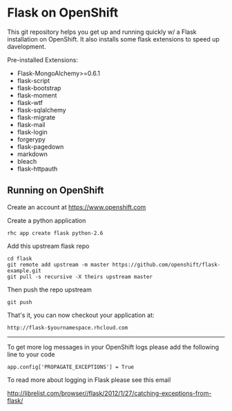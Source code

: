 Flask on OpenShift
==================

This git repository helps you get up and running quickly w/ a Flask installation
on OpenShift. It also installs some flask extensions to speed up davelopment.

Pre-installed Extensions:

- Flask-MongoAlchemy>=0.6.1
- flask-script
- flask-bootstrap
- flask-moment
- flask-wtf
- flask-sqlalchemy
- flask-migrate
- flask-mail
- flask-login
- forgerypy
- flask-pagedown
- markdown
- bleach
- flask-httpauth


Running on OpenShift
----------------------------

Create an account at https://www.openshift.com

Create a python application

    rhc app create flask python-2.6

Add this upstream flask repo

    cd flask
    git remote add upstream -m master https://github.com/openshift/flask-example.git
    git pull -s recursive -X theirs upstream master
    
Then push the repo upstream

    git push

That's it, you can now checkout your application at:

    http://flask-$yournamespace.rhcloud.com

------------------------------

To get more log messages in your OpenShift logs please add the following line to your code

    app.config['PROPAGATE_EXCEPTIONS'] = True

To read more about logging in Flask please see this email

http://librelist.com/browser//flask/2012/1/27/catching-exceptions-from-flask/
